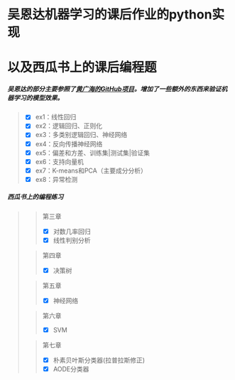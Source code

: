 # 吴恩达机器学习的课后作业的python实现
# 以及西瓜书上的课后编程题

##### 吴恩达的部分主要参照了[黄广海的GitHub项目](https://github.com/fengdu78/Coursera-ML-AndrewNg-Notes)。增加了一些额外的东西来验证机器学习的模型效果。

> - [x] ex1：线性回归
> - [x] ex2：逻辑回归、正则化
> - [x] ex3：多类别逻辑回归、神经网络
> - [x] ex4：反向传播神经网络
> - [x] ex5：偏差和方差、训练集|测试集|验证集
> - [x] ex6：支持向量机
> - [x] ex7：K-means和PCA（主要成分分析）
> - [x] ex8：异常检测

##### 西瓜书上的编程练习
> > 第三章
> > - [x] 对数几率回归
> > - [x] 线性判别分析
>
> > 第四章
> > - [x] 决策树
>
> >第五章
> > - [x] 神经网络
>
> >第六章
> > - [x] SVM
>
> >第七章
> > - [x] 朴素贝叶斯分类器(拉普拉斯修正)
> > - [x] AODE分类器

